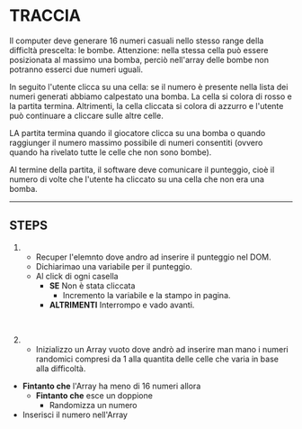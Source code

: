 # TRACCIA

Il computer deve generare 16 numeri casuali nello stesso range della difficltà prescelta: le bombe. Attenzione: nella stessa cella può essere posizionata al massimo una bomba, perciò nell'array delle bombe non potranno esserci due numeri uguali.

In seguito l'utente clicca su una cella: se il numero è presente nella lista dei numeri generati abbiamo calpestato una bomba. La cella si colora di rosso e la partita termina. Altrimenti, la cella cliccata si colora di azzurro e l'utente può continuare a cliccare sulle altre celle.

LA partita termina quando il giocatore clicca su una bomba o quando raggiunger il numero massimo possibile di numeri consentiti (ovvero quando ha rivelato tutte le celle che non sono bombe).

Al termine della partita, il software deve comunicare il punteggio, cioè il numero di volte che l'utente ha cliccato su una cella che non era una bomba.

---

## STEPS

1.  - Recuper l'elemnto dove andro ad inserire il punteggio nel DOM.
    - Dichiarimao una variabile per il punteggio.
    - Al click di ogni casella
      - **SE** Non è stata cliccata
        - Incremento la variabile e la stampo in pagina.
      - **ALTRIMENTI** Interrompo e vado avanti.

<br >

2.  - Inizializzo un Array vuoto dove andrò ad inserire man mano i numeri randomici compresi da 1 alla quantita delle celle che varia in base alla difficoltà.

- **Fintanto che** l'Array ha meno di 16 numeri allora
  - **Fintanto che** esce un doppione
    - Randomizza un numero
- Inserisci il numero nell'Array
